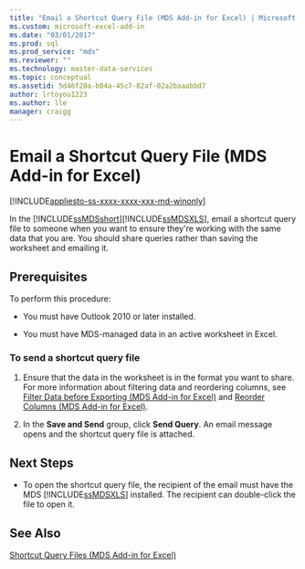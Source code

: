 ```yaml
---
title: "Email a Shortcut Query File (MDS Add-in for Excel) | Microsoft Docs"
ms.custom: microsoft-excel-add-in
ms.date: "03/01/2017"
ms.prod: sql
ms.prod_service: "mds"
ms.reviewer: ""
ms.technology: master-data-services
ms.topic: conceptual
ms.assetid: 5d46f20a-b04a-45c7-82af-02a2baaabbd7
author: lrtoyou1223
ms.author: lle
manager: craigg
---
```

# Email a Shortcut Query File (MDS Add-in for Excel)

[!INCLUDE[appliesto-ss-xxxx-xxxx-xxx-md-winonly](../../includes/appliesto-ss-xxxx-xxxx-xxx-md-winonly.md)]

  In the [!INCLUDE[ssMDSshort](../../includes/ssmdsshort-md.md)][!INCLUDE[ssMDSXLS](../../includes/ssmdsxls-md.md)], email a shortcut query file to someone when you want to ensure they're working with the same data that you are. You should share queries rather than saving the worksheet and emailing it.  
  
## Prerequisites  
 To perform this procedure:  
  
-   You must have Outlook 2010 or later installed.  
  
-   You must have MDS-managed data in an active worksheet in Excel.  
  
### To send a shortcut query file  
  
1.  Ensure that the data in the worksheet is in the format you want to share. For more information about filtering data and reordering columns, see [Filter Data before Exporting &#40;MDS Add-in for Excel&#41;](../../master-data-services/microsoft-excel-add-in/filter-data-before-exporting-mds-add-in-for-excel.md) and [Reorder Columns &#40;MDS Add-in for Excel&#41;](../../master-data-services/microsoft-excel-add-in/reorder-columns-mds-add-in-for-excel.md).  
  
2.  In the **Save and Send** group, click **Send Query**. An email message opens and the shortcut query file is attached.  
  
## Next Steps  
  
-   To open the shortcut query file, the recipient of the email must have the MDS [!INCLUDE[ssMDSXLS](../../includes/ssmdsxls-md.md)] installed. The recipient can double-click the file to open it.  
  
## See Also  
 [Shortcut Query Files &#40;MDS Add-in for Excel&#41;](../../master-data-services/microsoft-excel-add-in/shortcut-query-files-mds-add-in-for-excel.md)  
  
  
